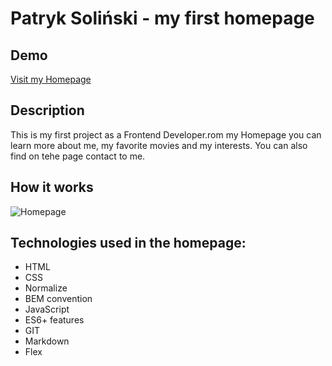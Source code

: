 # Patryk Soliński - my first homepage

## Demo
[Visit my Homepage]( https://patryk-solinski.github.io/homepage/)

## Description
This is my first project as a Frontend Developer.rom my Homepage you can learn more about me, my favorite movies and my interests. You can also find on tehe page contact to me.

## How it works

![Homepage](https://github.com/Patryk-Solinski/homepage/blob/master/images/homepage.gif?raw=true)

## Technologies used in the homepage:
- HTML
- CSS
- Normalize
- BEM convention
- JavaScript
- ES6+ features
- GIT
- Markdown
- Flex
